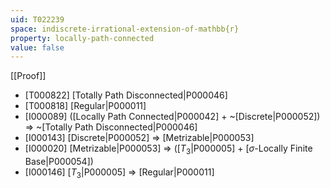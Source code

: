 ```yaml
---
uid: T022239
space: indiscrete-irrational-extension-of-mathbb{r}
property: locally-path-connected
value: false
---
```

[[Proof]]

* [T000822] [Totally Path Disconnected|P000046]
* [T000818] [Regular|P000011]
* [I000089] ([Locally Path Connected|P000042] + ~[Discrete|P000052]) => ~[Totally Path Disconnected|P000046]
* [I000143] [Discrete|P000052] => [Metrizable|P000053]
* [I000020] [Metrizable|P000053] => ([$T_3$|P000005] + [$\sigma$-Locally Finite Base|P000054])
* [I000146] [$T_3$|P000005] => [Regular|P000011]

